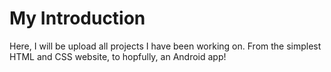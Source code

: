 # My Introduction
Here, I will be upload all projects I have been working on. From the simplest HTML and CSS website, to hopfully, an Android app!
